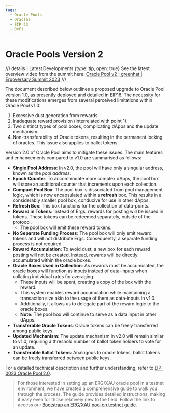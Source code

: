 ```yaml
---
tags:
  - Oracle Pools
  - Oracles
  - EIP-23
  - DeFi
---
```


# Oracle Pools Version 2


/// details | Latest Developments
     {type: tip, open: true}
See the latest overview video from the summit here: [Oracle Pool v2 | greenhat | Ergoversary Summit 2023](https://youtube.com/watch?v=WeQcUmVUhoI)
///

The document described below outlines a proposed upgrade to Oracle Pool version 1.0, as presently deployed and detailed in [EIP16](https://github.com/ergoplatform/eips/blob/eip16/eip-0016.md). The necessity for these modifications emerges from several perceived limitations within Oracle Pool v1.0:

1. Excessive dust generation from rewards.
2. Inadequate reward provision (interrelated with point 1).
3. Two distinct types of pool boxes, complicating dApps and the update mechanism.
4. Non-transferability of Oracle tokens, resulting in the permanent locking of oracles. This issue also applies to ballot tokens.

Version 2.0 of Oracle Pool aims to mitigate these issues. The main features and enhancements compared to v1.0 are summarised as follows:

- **Single Pool Address**: In v2.0, the pool will have only a singular address, known as the *pool address*.
- **Epoch Counter**: To accommodate more complex dApps, the pool box will store an additional counter that increments upon each collection.
- **Compact Pool Box**: The pool box is dissociated from pool management logic, which is now encapsulated within a **refresh** box. This results in a considerably smaller pool box, conducive for use in other dApps.
- **Refresh Box**: This box functions for the collection of data-points.
- **Reward in Tokens**: Instead of Ergs, rewards for posting will be issued in tokens. These tokens can be redeemed separately, outside of the protocol.
    - The pool box will emit these reward tokens.
- **No Separate Funding Process**: The pool box will only emit reward tokens and will not distribute Ergs. Consequently, a separate funding process is not required.
- **Reward Accumulation**: To avoid dust, a new box for each reward posting will not be created. Instead, rewards will be directly accumulated within the oracle boxes.
- **Oracle Boxes Used in Collection**: As rewards must be accumulated, the oracle boxes will function as inputs instead of data-inputs when collating individual rates for averaging.
    - These inputs will be spent, creating a copy of the box with the reward.
    - This system enables reward accumulation while maintaining a transaction size akin to the usage of them as data-inputs in v1.0.
    - Additionally, it allows us to delegate part of the reward logic to the oracle boxes.
    - **Note:** The pool box will continue to serve as a data input in other dApps.
- **Transferable Oracle Tokens**: Oracle tokens can be freely transferred among public keys.
- **Updated Mechanism**: The update mechanism in v2.0 will remain similar to v1.0, requiring a threshold number of ballot token holders to vote for an update.
- **Transferable Ballot Tokens**: Analogous to oracle tokens, ballot tokens can be freely transferred between public keys.

For a detailed technical description and further understanding, refer to [EIP-0023 Oracle Pool 2.0](https://github.com/ergoplatform/eips/pull/41).

> For those interested in setting up an ERG/XAU oracle pool in a testnet environment, we have created a comprehensive guide to walk you through the process. The guide provides detailed instructions, making it easy even for those relatively new to the field. Follow the link to access our [Bootstrap an ERG/XAU pool on testnet guide](https://github.com/ergoplatform/oracle-core/blob/develop/docs/how_to_bootstrap.md).
